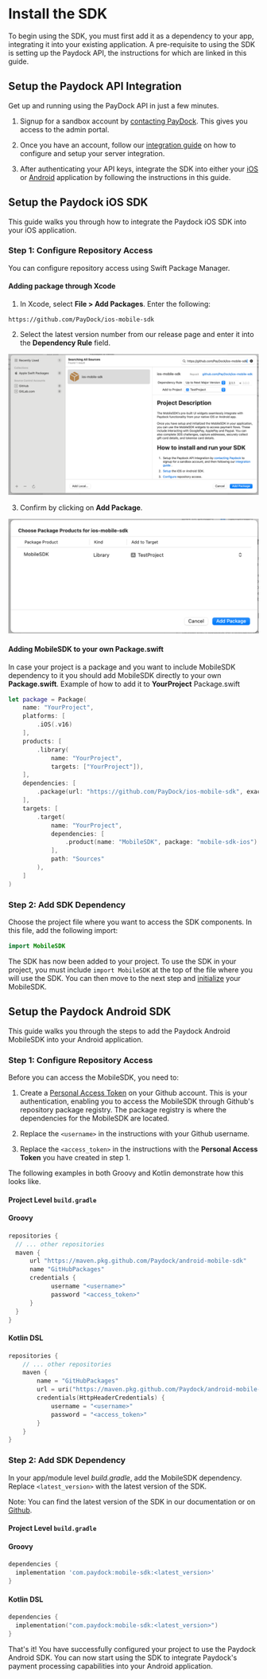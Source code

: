 # Install the SDK

To begin using the SDK, you must first add it as a dependency to your app, integrating it into your existing application. A pre-requisite to using the SDK is setting up the Paydock API, the instructions for which are linked in this guide.  


## Setup the Paydock API Integration

Get up and running using the PayDock API in just a few minutes.

1. Signup for a sandbox account by [contacting PayDock](https://paydock.com/contact/). This gives you access to the admin portal.

2. Once you have an account, follow our [integration guide](https://docs.paydock.com/#getting-started) on how to configure and setup your server integration.

3. After authenticating your API keys, integrate the SDK into either your [iOS](#ios) or [Android](#android) application by following the instructions in this guide.

## Setup the Paydock iOS SDK

This guide walks you through how to integrate the Paydock iOS SDK into your iOS application.

### Step 1: Configure Repository Access

You can configure repository access using Swift Package Manager.

#### Adding package through Xcode

1. In Xcode, select __File > Add Packages__. Enter the following:

```
https://github.com/PayDock/ios-mobile-sdk
```

2. Select the latest version number from our release page and enter it into the __Dependency Rule__ field.

![Add package](/img/Package_url.png)

3. Confirm by clicking on __Add Package__.

![Add package confirm](/img/Package_add.png)


#### Adding MobileSDK to your own Package.swift

In case your project is a package and you want to include MobileSDK dependency to it you should add MobileSDK directly to your own __Package.swift__.
Example of how to add it to __YourProject__ Package.swift

```Swift
let package = Package(
    name: "YourProject",
    platforms: [
        .iOS(.v16)
    ],
    products: [
        .library(
            name: "YourProject",
            targets: ["YourProject"]),
    ],
    dependencies: [
        .package(url: "https://github.com/PayDock/ios-mobile-sdk", exact: "2.1.1") // Insert latest version number
    ],
    targets: [
        .target(
            name: "YourProject",
            dependencies: [
                .product(name: "MobileSDK", package: "mobile-sdk-ios")
            ],
            path: "Sources"
        ),
    ]
)
```

### Step 2: Add SDK Dependency

Choose the project file where you want to access the SDK components. In this file, add the following import:

```Swift
import MobileSDK
```

The SDK has now been added to your project. To use the SDK in your project, you must include `import MobileSDK` at the top of the file where you will use the SDK. You can then move to the next step and [initialize](/setup/initialise.md) your MobileSDK.

## Setup the Paydock Android SDK

This guide walks you through the steps to add the Paydock Android MobileSDK into your Android application. 

### Step 1: Configure Repository Access

Before you can access the MobileSDK, you need to:

1. Create a [Personal Access Token](https://docs.github.com/en/authentication/keeping-your-account-and-data-secure/managing-your-personal-access-tokens) on your Github account. This is your authentication, enabling you to access the MobileSDK through Github's repository package registry. The package registry is where the dependencies for the MobileSDK are located. 

2. Replace the `<username>` in the instructions with your Github username. 

3. Replace the `<access_token>` in the instructions with the **Personal Access Token** you have created in step 1. 

The following examples in both Groovy and Kotlin demonstrate how this looks like. 

#### Project Level `build.gradle`

#### Groovy

```groovy
repositories {
  // ... other repositories
  maven {
      url "https://maven.pkg.github.com/Paydock/android-mobile-sdk"
      name "GitHubPackages"
      credentials {
            username "<username>"
            password "<access_token>"
      }
  }
}
```

#### Kotlin DSL
```kotlin
repositories {
    // ... other repositories
    maven {
        name = "GitHubPackages"
        url = uri("https://maven.pkg.github.com/Paydock/android-mobile-sdk")
        credentials(HttpHeaderCredentials) {
            username = "<username>"
            password = "<access_token>"
        }
    }
}
```

### Step 2: Add SDK Dependency

In your app/module level _build.gradle_, add the MobileSDK dependency. Replace `<latest_version>` with the latest version of the SDK.

Note:
You can find the latest version of the SDK in our documentation or on [Github](https://github.com/PayDock/android-mobile-sdk).

#### Project Level `build.gradle`

#### Groovy
```groovy
dependencies {
  implementation 'com.paydock:mobile-sdk:<latest_version>'
}
```
#### Kotlin DSL
```kotlin
dependencies {
  implementation("com.paydock:mobile-sdk:<latest_version>")
}
```

That's it! You have successfully configured your project to use the Paydock Android SDK. You can now start using the SDK to integrate Paydock's payment processing capabilities into your Android application.
